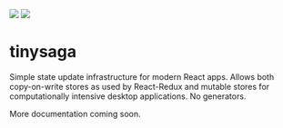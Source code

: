 [![](https://img.shields.io/circleci/build/github/crazytoucan/tinysaga)](https://app.circleci.com/pipelines/github/crazytoucan/tinysaga?branch=master)
[![](https://img.shields.io/npm/v/tinysaga)](https://www.npmjs.com/package/tinysaga)

# tinysaga

Simple state update infrastructure for modern React apps.
Allows both copy-on-write stores as used by React-Redux and mutable stores for computationally intensive desktop applications.
No generators.

More documentation coming soon.
